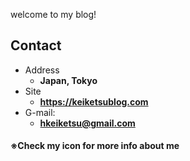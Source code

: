 welcome to my blog!

<!-- .slide -->

## Contact

- Address
  - **Japan, Tokyo**
- Site
  - **<https://keiketsublog.com>**
- G-mail:
  - **[hkeiketsu@gmail.com](mailto:hkeiketsu@gmail.com)**

####  ※Check my icon for more info about me
